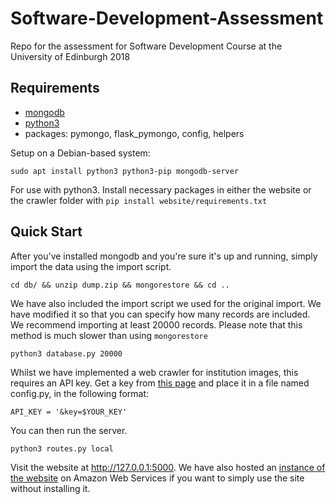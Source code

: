 # Software-Development-Assessment
Repo for the assessment for Software Development Course at the University of Edinburgh 2018

## Requirements
* [mongodb](https://docs.mongodb.com/manual/installation/#tutorials)
* [python3](https://www.python.org/downloads/)
* packages: pymongo, flask_pymongo, config, helpers

Setup on a Debian-based system:
```
sudo apt install python3 python3-pip mongodb-server
```


For use with python3. Install necessary packages in either the website or the crawler folder with `pip install website/requirements.txt`

## Quick Start

After you've installed mongodb and you're sure it's up and running, simply import the data using the import script.
```
cd db/ && unzip dump.zip && mongorestore && cd ..
```

We have also included the import script we used for the original import. We have modified it so that you can specify how many records are included. We recommend importing at least 20000 records. Please note that this method is much slower than using `mongorestore`
```
python3 database.py 20000
```
Whilst we have implemented a web crawler for institution images, this requires an API key. Get a key from [this page](https://developers.google.com/custom-search/v1/overview) and place it in a file named config.py, in the following format:

```
API_KEY = '&key=$YOUR_KEY'
```

You can then run the server. 
```
python3 routes.py local
```

Visit the website at http://127.0.0.1:5000. We have also hosted an [instance of the website](http://ec2-18-130-215-119.eu-west-2.compute.amazonaws.com) on Amazon Web Services if you want to simply use the site without installing it.

